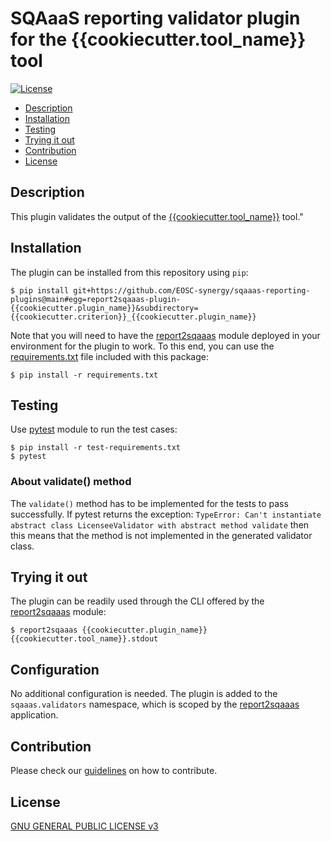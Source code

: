 # SQAaaS reporting validator plugin for the {{cookiecutter.tool_name}} tool

[![License](https://img.shields.io/github/license/fzhu2e/GraphEM)](https://opensource.org/licenses/GPL-3.0)

* [Description](#description)
* [Installation](#installation)
* [Testing](#testing)
* [Trying it out](#trying-it-out)
* [Contribution](#contribution)
* [License](#license)


## Description
This plugin validates the output of the [{{cookiecutter.tool_name}}]({{cookiecutter.tool_url}}) tool."

## Installation
The plugin can be installed from this repository using `pip`:
```
$ pip install git+https://github.com/EOSC-synergy/sqaaas-reporting-plugins@main#egg=report2sqaaas-plugin-{{cookiecutter.plugin_name}}&subdirectory={{cookiecutter.criterion}}_{{cookiecutter.plugin_name}}
```

Note that you will need to have the
[report2sqaaas](https://github.com/eosc-synergy/sqaaas-reporting) module
deployed in your environment for the plugin to work. To this end, you can
use the [requirements.txt](requirements.txt) file included with this package:
```
$ pip install -r requirements.txt
```

## Testing
Use [pytest](https://pytest.org/) module to run the test cases:
```
$ pip install -r test-requirements.txt
$ pytest
```
### About validate() method
The `validate()` method has to be implemented for the tests to pass successfully.
If pytest returns the exception:
```TypeError: Can't instantiate abstract class LicenseeValidator with abstract method validate```
then this means that the method is not implemented in the generated validator class.


## Trying it out
The plugin can be readily used through the CLI offered by the
[report2sqaaas](https://github.com/eosc-synergy/sqaaas-reporting) module:
```
$ report2sqaaas {{cookiecutter.plugin_name}} {{cookiecutter.tool_name}}.stdout
```

## Configuration
No additional configuration is needed. The plugin is added to the
`sqaaas.validators` namespace, which is scoped by the
[report2sqaaas](https://github.com/eosc-synergy/sqaaas-reporting) application.

## Contribution
Please check our [guidelines](CONTRIBUTING.md) on how to contribute.

## License
[GNU GENERAL PUBLIC LICENSE v3](LICENSE)
